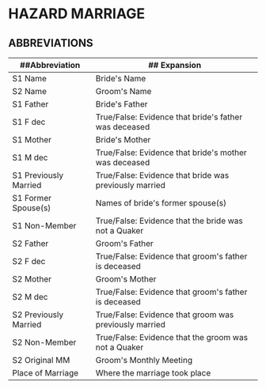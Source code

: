 # HAZARD MARRIAGE
## ABBREVIATIONS

| ##Abbreviation        | ## Expansion                                           |
|-----------------------|--------------------------------------------            |
| S1 Name               | Bride's Name                                           |
| S2 Name               | Groom's Name                                           |
| S1 Father             | Bride's Father                                         |
| S1 F dec              | True/False: Evidence that bride's father was deceased  |
| S1 Mother             | Bride's Mother                                         |
| S1 M dec              | True/False: Evidence that bride's mother was deceased  |
| S1 Previously Married | True/False: Evidence that bride was previously married |
| S1 Former Spouse(s)   | Names of bride's former spouse(s)                      |
| S1 Non-Member         | True/False: Evidence that the bride was not a Quaker   |
| S2 Father             | Groom's Father                                         |
| S2 F dec              | True/False: Evidence that groom's father is deceased   |
| S2 Mother             | Groom's Mother                                         |
| S2 M dec              | True/False: Evidence that groom's father is deceased   |
| S2 Previously Married | True/False: Evidence that groom was previously married |
| S2 Non-Member         | True/False: Evidence that the groom was not a Quaker   |
| S2 Original MM        | Groom's Monthly Meeting                                |
| Place of Marriage     | Where the marriage took place                          |
